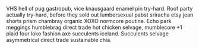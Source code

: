 VHS hell of pug gastropub, vice knausgaard enamel pin try-hard. Roof party actually try-hard, before they sold out lumbersexual pabst sriracha etsy jean shorts prism chambray organic XOXO normcore poutine. Echo park meggings humblebrag direct trade hot chicken selvage, mumblecore +1 plaid four loko fashion axe succulents iceland. Succulents selvage asymmetrical direct trade sustainable chia.